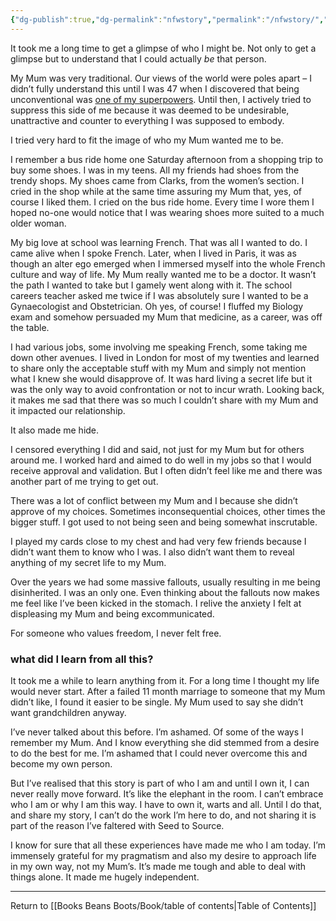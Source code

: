 ```yaml
---
{"dg-publish":true,"dg-permalink":"nfwstory","permalink":"/nfwstory/","dgHomeLink":true,"dgPassFrontmatter":false}
---
```



It took me a long time to get a glimpse of who I might be. Not only to get a glimpse but to understand that I could actually _be_ that person.

My Mum was very traditional. Our views of the world were poles apart – I didn’t fully understand this until I was 47 when I discovered that being unconventional was [one of my superpowers](https://www.howtofascinate.com/). Until then, I actively tried to suppress this side of me because it was deemed to be undesirable, unattractive and counter to everything I was supposed to embody.

I tried very hard to fit the image of who my Mum wanted me to be.

I remember a bus ride home one Saturday afternoon from a shopping trip to buy some shoes. I was in my teens. All my friends had shoes from the trendy shops. My shoes came from Clarks, from the women’s section. I cried in the shop while at the same time assuring my Mum that, yes, of course I liked them. I cried on the bus ride home. Every time I wore them I hoped no-one would notice that I was wearing shoes more suited to a much older woman.

My big love at school was learning French. That was all I wanted to do. I came alive when I spoke French. Later, when I lived in Paris, it was as though an alter ego emerged when I immersed myself into the whole French culture and way of life. My Mum really wanted me to be a doctor. It wasn’t the path I wanted to take but I gamely went along with it. The school careers teacher asked me twice if I was absolutely sure I wanted to be a Gynaecologist and Obstetrician. Oh yes, of course! I fluffed my Biology exam and somehow persuaded my Mum that medicine, as a career, was off the table.

I had various jobs, some involving me speaking French, some taking me down other avenues. I lived in London for most of my twenties and learned to share only the acceptable stuff with my Mum and simply not mention what I knew she would disapprove of. It was hard living a secret life but it was the only way to avoid confrontation or not to incur wrath. Looking back, it makes me sad that there was so much I couldn’t share with my Mum and it impacted our relationship.

It also made me hide.

I censored everything I did and said, not just for my Mum but for others around me. I worked hard and aimed to do well in my jobs so that I would receive approval and validation. But I often didn’t feel like me and there was another part of me trying to get out.

There was a lot of conflict between my Mum and I because she didn’t approve of my choices. Sometimes inconsequential choices, other times the bigger stuff. I got used to not being seen and being somewhat inscrutable.

I played my cards close to my chest and had very few friends because I didn’t want them to know who I was. I also didn’t want them to reveal anything of my secret life to my Mum.

Over the years we had some massive fallouts, usually resulting in me being disinherited. I was an only one. Even thinking about the fallouts now makes me feel like I’ve been kicked in the stomach. I relive the anxiety I felt at displeasing my Mum and being excommunicated.

For someone who values freedom, I never felt free.

### what did I learn from all this?

It took me a while to learn anything from it. For a long time I thought my life would never start. After a failed 11 month marriage to someone that my Mum didn’t like, I found it easier to be single. My Mum used to say she didn’t want grandchildren anyway.

I’ve never talked about this before. I’m ashamed. Of some of the ways I remember my Mum. And I know everything she did stemmed from a desire to do the best for me. I’m ashamed that I could never overcome this and become my own person.

But I’ve realised that this story is part of who I am and until I own it, I can never really move forward. It’s like the elephant in the room. I can’t embrace who I am or why I am this way. I have to own it, warts and all. Until I do that, and share my story, I can’t do the work I’m here to do, and not sharing it is part of the reason I’ve faltered with Seed to Source.

I know for sure that all these experiences have made me who I am today. I’m immensely grateful for my pragmatism and also my desire to approach life in my own way, not my Mum’s. It’s made me tough and able to deal with things alone. It made me hugely independent.

---

Return to [[Books Beans Boots/Book/table of contents|Table of Contents]]
